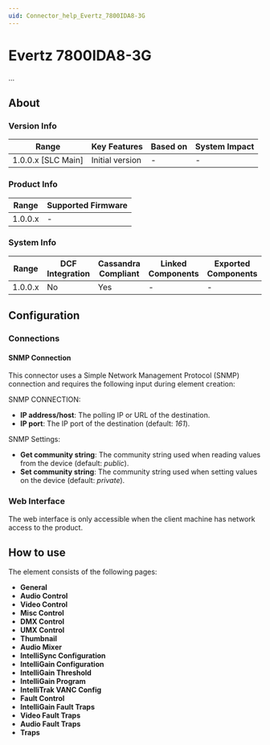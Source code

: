 ```yaml
---
uid: Connector_help_Evertz_7800IDA8-3G
---
```


# Evertz 7800IDA8-3G

...

## About

### Version Info

| Range                | Key Features     | Based on     | System Impact     |
|----------------------|------------------|--------------|-------------------|
| 1.0.0.x \[SLC Main\] | Initial version  | \-           | \-                |

### Product Info

| Range     | Supported Firmware     |
|-----------|------------------------|
| 1.0.0.x   | \-                     |

### System Info

| Range     | DCF Integration     | Cassandra Compliant     | Linked Components     | Exported Components     |
|-----------|---------------------|-------------------------|-----------------------|-------------------------|
| 1.0.0.x   | No                  | Yes                     | \-                    | \-                      |

## Configuration

### Connections

#### SNMP Connection

This connector uses a Simple Network Management Protocol (SNMP) connection and requires the following input during element creation:

SNMP CONNECTION:

- **IP address/host**: The polling IP or URL of the destination.
- **IP port**: The IP port of the destination (default: *161*).

SNMP Settings:

- **Get community string**: The community string used when reading values from the device (default: *public*).
- **Set community string**: The community string used when setting values on the device (default: *private*).

### Web Interface

The web interface is only accessible when the client machine has network access to the product.

## How to use

The element consists of the following pages:

- **General**
- **Audio Control**
- **Video Control**
- **Misc Control**
- **DMX Control**
- **UMX Control**
- **Thumbnail**
- **Audio Mixer**
- **IntelliSync Configuration**
- **IntelliGain Configuration**
- **IntelliGain Threshold**
- **IntelliGain Program**
- **IntelliTrak VANC Config**
- **Fault Control**
- **IntelliGain Fault Traps**
- **Video Fault Traps**
- **Audio Fault Traps**
- **Traps**
